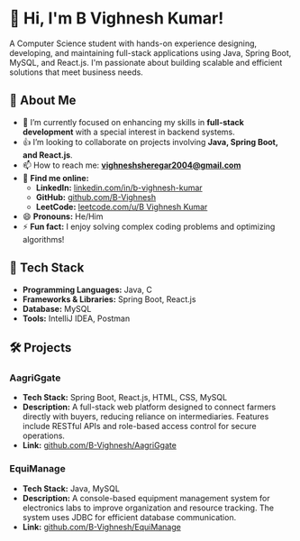 # 👋 Hi, I'm B Vighnesh Kumar!

A Computer Science student with hands-on experience designing, developing, and maintaining full-stack applications using Java, Spring Boot, MySQL, and React.js. I'm passionate about building scalable and efficient solutions that meet business needs.

## 🚀 About Me
- 🌱 I’m currently focused on enhancing my skills in **full-stack development** with a special interest in backend systems.
- 👍 I’m looking to collaborate on projects involving **Java, Spring Boot, and React.js**.
- 📫 How to reach me: **vighneshsheregar2004@gmail.com**
- 🔗 **Find me online:**
    - **LinkedIn:** [linkedin.com/in/b-vighnesh-kumar](https://linkedin.com/in/b-vighnesh-kumar)
    - **GitHub:** [github.com/B-Vighnesh](https://github.com/B-Vighnesh)
    - **LeetCode:** [leetcode.com/u/B Vighnesh Kumar](https://leetcode.com/u/B%20Vighnesh%20Kumar)
- 😄 **Pronouns:** He/Him
- ⚡ **Fun fact:** I enjoy solving complex coding problems and optimizing algorithms!

## 🔧 Tech Stack

- **Programming Languages:** Java, C
- **Frameworks & Libraries:** Spring Boot, React.js
- **Database:** MySQL
- **Tools:** IntelliJ IDEA, Postman

## 🛠️ Projects

### AagriGgate
- **Tech Stack:** Spring Boot, React.js, HTML, CSS, MySQL
- **Description:** A full-stack web platform designed to connect farmers directly with buyers, reducing reliance on intermediaries. Features include RESTful APIs and role-based access control for secure operations.
- **Link:** [github.com/B-Vighnesh/AagriGgate](https://github.com/B-Vighnesh/AagriGgate)

### EquiManage
- **Tech Stack:** Java, MySQL
- **Description:** A console-based equipment management system for electronics labs to improve organization and resource tracking. The system uses JDBC for efficient database communication.
- **Link:** [github.com/B-Vighnesh/EquiManage](https://github.com/B-Vighnesh/EquiManage)
